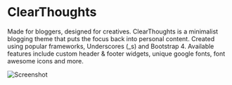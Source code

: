# ClearThoughts
Made for bloggers, designed for creatives. ClearThoughts is a minimalist blogging theme that puts the focus back into personal content. Created using popular frameworks, Underscores (_s) and Bootstrap 4. Available features include custom header &amp; footer widgets, unique google fonts, font awesome icons and more.

![Screenshot](http://justintruax.com/freelance-blog/wp-content/uploads/2019/02/clearthoughts-showcase.jpg)
